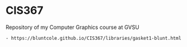 # CIS367
Repository of my Computer Graphics course at GVSU
```
- https://bluntcole.github.io/CIS367/libraries/gasket1-blunt.html
```
